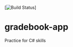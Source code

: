 [![Build Status](https://dev.azure.com/andytimothyjones/andyjones.dev/_apis/build/status/jonesandy.gradebook-app?branchName=main)]

# gradebook-app
Practice for C# skills
